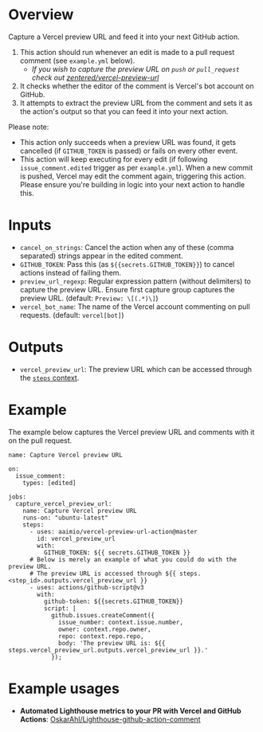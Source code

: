 # Overview

Capture a Vercel preview URL and feed it into your next GitHub action.

1. This action should run whenever an edit is made to a pull request comment (see `example.yml` below).
    - _If you wish to capture the preview URL on `push` or `pull_request` check out [zentered/vercel-preview-url](https://github.com/zentered/vercel-preview-url)_
2. It checks whether the editor of the comment is Vercel's bot account on GitHub.
3. It attempts to extract the preview URL from the comment and sets it as the action's output so that you can feed it into your next action.

Please note:

- This action only succeeds when a preview URL was found, it gets cancelled (if `GITHUB_TOKEN` is passed) or fails on every other event.
- This action will keep executing for every edit (if following `issue_comment.edited` trigger as per `example.yml`). When a new commit is pushed, Vercel may edit the comment again, triggering this action. Please ensure you're building in logic into your next action to handle this.

# Inputs

- `cancel_on_strings`: Cancel the action when any of these (comma separated) strings appear in the edited comment.
- `GITHUB_TOKEN`: Pass this (as `${{secrets.GITHUB_TOKEN}}`) to cancel actions instead of failing them.
- `preview_url_regexp`: Regular expression pattern (without delimiters) to capture the preview URL. Ensure first capture group captures the preview URL. (default: `Preview: \[(.*)\]`)
- `vercel_bot_name`: The name of the Vercel account commenting on pull requests. (default: `vercel[bot]`)

# Outputs

- `vercel_preview_url`: The preview URL which can be accessed through the [`steps` context](https://docs.github.com/en/free-pro-team@latest/actions/reference/context-and-expression-syntax-for-github-actions#steps-context).

# Example

The example below captures the Vercel preview URL and comments with it on the pull request.

```YML
name: Capture Vercel preview URL

on:
  issue_comment:
    types: [edited]

jobs:
  capture_vercel_preview_url:
    name: Capture Vercel preview URL
    runs-on: "ubuntu-latest"
    steps:
      - uses: aaimio/vercel-preview-url-action@master
        id: vercel_preview_url
        with:
          GITHUB_TOKEN: ${{ secrets.GITHUB_TOKEN }}
      # Below is merely an example of what you could do with the preview URL.
      # The preview URL is accessed through ${{ steps.<step_id>.outputs.vercel_preview_url }}
      - uses: actions/github-script@v3
        with:
          github-token: ${{secrets.GITHUB_TOKEN}}
          script: |
            github.issues.createComment({
              issue_number: context.issue.number,
              owner: context.repo.owner,
              repo: context.repo.repo,
              body: 'The preview URL is: ${{ steps.vercel_preview_url.outputs.vercel_preview_url }}.'
            });
```

# Example usages

- **Automated Lighthouse metrics to your PR with Vercel and GitHub Actions**: [OskarAhl/Lighthouse-github-action-comment](https://github.com/OskarAhl/Lighthouse-github-action-comment)